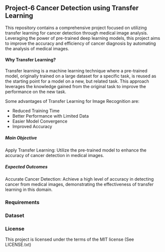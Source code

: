 ## Project-6 Cancer Detection using Transfer Learning

This repository contains a comprehensive project focused on utilizing transfer learning for cancer detection through medical image analysis. Leveraging the power of pre-trained deep learning models, this project aims to improve the accuracy and efficiency of cancer diagnosis by automating the analysis of medical images.

#### Why Transfer Learning?

Transfer learning is a machine learning technique where a pre-trained model, originally trained on a large dataset for a specific task, is reused as the starting point for a model on a new, but related task. This approach leverages the knowledge gained from the original task to improve the performance on the new task.

Some advantages of Transfer Learning for Image Recognition are:
- Reduced Training Time
- Better Performance with Limited Data
- Easier Model Convergence
- Improved Accuracy

##### Main Objective
Apply Transfer Learning: Utilize the pre-trained model to enhance the accuracy of cancer detection in medical images.

##### Expected Outcomes
Accurate Cancer Detection: Achieve a high level of accuracy in detecting cancer from medical images, demonstrating the effectiveness of transfer learning in this domain.


### Requirements 



### Dataset




### License
This project is licensed under the terms of the MIT license (See LICENSE.txt)
